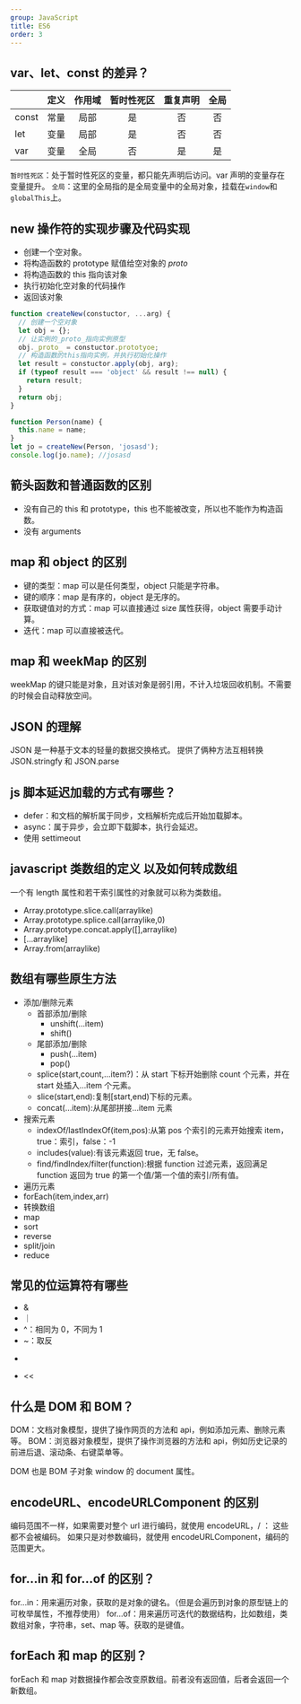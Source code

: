 ```yaml
---
group: JavaScript
title: ES6
order: 3
---
```


## var、let、const 的差异？

|       | 定义 | 作用域 | 暂时性死区 | 重复声明 | 全局 |
| :---- | :--: | :----: | :--------: | :------: | :--: |
| const | 常量 |  局部  |     是     |    否    |  否  |
| let   | 变量 |  局部  |     是     |    否    |  否  |
| var   | 变量 |  全局  |     否     |    是    |  是  |

`暂时性死区`：处于暂时性死区的变量，都只能先声明后访问。var 声明的变量存在变量提升。
`全局`：这里的全局指的是全局变量中的全局对象，挂载在`window`和`globalThis`上。

## new 操作符的实现步骤及代码实现

- 创建一个空对象。
- 将构造函数的 prototype 赋值给空对象的 _proto_
- 将构造函数的 this 指向该对象
- 执行初始化空对象的代码操作
- 返回该对象

```js
function createNew(constuctor, ...arg) {
  // 创建一个空对象
  let obj = {};
  // 让实例的_proto_指向实例原型
  obj._proto_ = constuctor.prototyoe;
  // 构造函数的this指向实例，并执行初始化操作
  let result = constuctor.apply(obj, arg);
  if (typeof result === 'object' && result !== null) {
    return result;
  }
  return obj;
}

function Person(name) {
  this.name = name;
}
let jo = createNew(Person, 'josasd');
console.log(jo.name); //josasd
```

## 箭头函数和普通函数的区别

- 没有自己的 this 和 prototype，this 也不能被改变，所以也不能作为构造函数。
- 没有 arguments

## map 和 object 的区别

- 键的类型：map 可以是任何类型，object 只能是字符串。
- 键的顺序：map 是有序的，object 是无序的。
- 获取键值对的方式：map 可以直接通过 size 属性获得，object 需要手动计算。
- 迭代：map 可以直接被迭代。

## map 和 weekMap 的区别

weekMap 的键只能是对象，且对该对象是弱引用，不计入垃圾回收机制。不需要的时候会自动释放空间。

## JSON 的理解

JSON 是一种基于文本的轻量的数据交换格式。
提供了俩种方法互相转换 JSON.stringfy 和 JSON.parse

## js 脚本延迟加载的方式有哪些？

- defer：和文档的解析属于同步，文档解析完成后开始加载脚本。
- async：属于异步，会立即下载脚本，执行会延迟。
- 使用 settimeout

## javascript 类数组的定义 以及如何转成数组

一个有 length 属性和若干索引属性的对象就可以称为类数组。

- Array.prototype.slice.call(arraylike)
- Array.prototype.splice.call(arraylike,0)
- Array.prototype.concat.apply([],arraylike)
- [...arraylike]
- Array.from(arraylike)

## 数组有哪些原生方法

- 添加/删除元素
  - 首部添加/删除
    - unshift(...item)
    - shift()
  - 尾部添加/删除
    - push(...item)
    - pop()
  - splice(start,count,...item?)：从 start 下标开始删除 count 个元素，并在 start 处插入...item 个元素。
  - slice(start,end):复制[start,end)下标的元素。
  - concat(...item):从尾部拼接...item 元素
- 搜索元素
  - indexOf/lastIndexOf(item,pos):从第 pos 个索引的元素开始搜索 item，true：索引，false：-1
  - includes(value):有该元素返回 true，无 false。
  - find/findIndex/filter(function):根据 function 过滤元素，返回满足 function 返回为 true 的第一个值/第一个值的索引/所有值。
- 遍历元素
- forEach(item,index,arr)
- 转换数组
- map
- sort
- reverse
- split/join
- reduce

## 常见的位运算符有哪些

- &
- ｜
- ^：相同为 0，不同为 1
- ~：取反
- > >
- <<

## 什么是 DOM 和 BOM？

DOM：文档对象模型，提供了操作网页的方法和 api，例如添加元素、删除元素等。
BOM：浏览器对象模型，提供了操作浏览器的方法和 api，例如历史记录的前进后退、滚动条、右键菜单等。

DOM 也是 BOM 子对象 window 的 document 属性。

## encodeURL、encodeURLComponent 的区别

编码范围不一样，如果需要对整个 url 进行编码，就使用 encodeURL，/ ： 这些都不会被编码。
如果只是对参数编码，就使用 encodeURLComponent，编码的范围更大。

## for...in 和 for...of 的区别？

for...in：用来遍历对象，获取的是对象的键名。（但是会遍历到对象的原型链上的可枚举属性，不推荐使用）
for...of：用来遍历可迭代的数据结构，比如数组，类数组对象，字符串，set、map 等。获取的是键值。

## forEach 和 map 的区别？

forEach 和 map 对数据操作都会改变原数组。前者没有返回值，后者会返回一个新数组。
